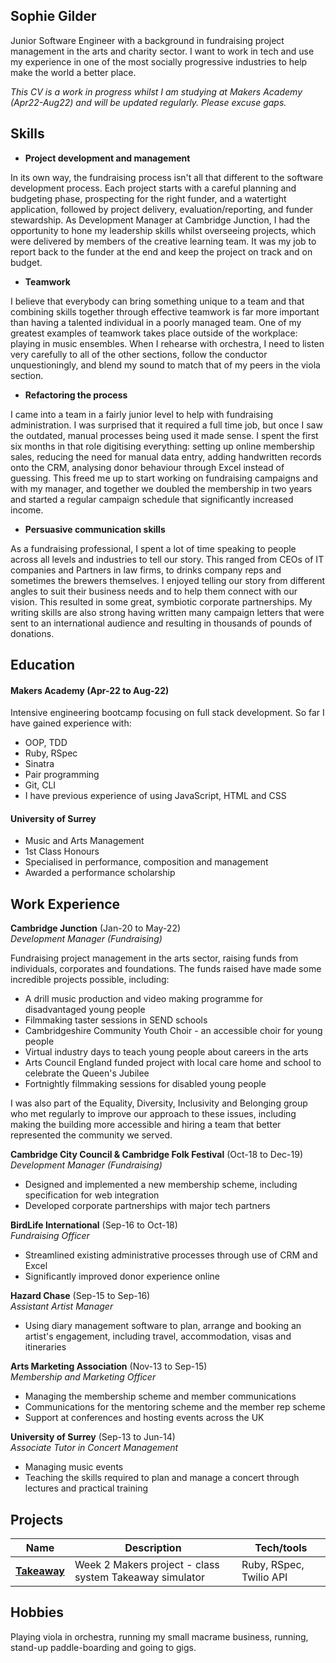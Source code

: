 ## Sophie Gilder

Junior Software Engineer with a background in fundraising project management in the arts and charity sector. I want to work in tech and use my experience in one of the most socially progressive industries to help make the world a better place.

_This CV is a work in progress whilst I am studying at Makers Academy (Apr22-Aug22) and will be updated regularly. Please excuse gaps._

## Skills

- **Project development and management**

In its own way, the fundraising process isn't all that different to the software development process. Each project starts with a careful planning and budgeting phase, prospecting for the right funder, and a watertight application, followed by project delivery, evaluation/reporting, and funder stewardship. As Development Manager at Cambridge Junction, I had the opportunity to hone my leadership skills whilst overseeing projects, which were delivered by members of the creative learning team. It was my job to report back to the funder at the end and keep the project on track and on budget.

- **Teamwork**

I believe that everybody can bring something unique to a team and that combining skills together through effective teamwork is far more important than having a talented individual in a poorly managed team. One of my greatest examples of teamwork takes place outside of the workplace: playing in music ensembles. When I rehearse with orchestra, I need to listen very carefully to all of the other sections, follow the conductor unquestioningly, and blend my sound to match that of my peers in the viola section.

- **Refactoring the process**

I came into a team in a fairly junior level to help with fundraising administration. I was surprised that it required a full time job, but once I saw the outdated, manual processes being used it made sense. I spent the first six months in that role digitising everything: setting up online membership sales, reducing the need for manual data entry, adding handwritten records onto the CRM, analysing donor behaviour through Excel instead of guessing. This freed me up to start working on fundraising campaigns and with my manager, and together we doubled the membership in two years and started a regular campaign schedule that significantly increased income.

- **Persuasive communication skills**

As a fundraising professional, I spent a lot of time speaking to people across all levels and industries to tell our story. This ranged from CEOs of IT companies and Partners in law firms, to drinks company reps and sometimes the brewers themselves. I enjoyed telling our story from different angles to suit their business needs and to help them connect with our vision. This resulted in some great, symbiotic corporate partnerships. My writing skills are also strong having written many campaign letters that were sent to an international audience and resulting in thousands of pounds of donations.

## Education

#### Makers Academy (Apr-22 to Aug-22)

Intensive engineering bootcamp focusing on full stack development. So far I have gained experience with:
- OOP, TDD
- Ruby, RSpec
- Sinatra
- Pair programming
- Git, CLI
- I have previous experience of using JavaScript, HTML and CSS

#### University of Surrey

- Music and Arts Management
- 1st Class Honours
- Specialised in performance, composition and management
- Awarded a performance scholarship

## Work Experience

**Cambridge Junction** (Jan-20 to May-22)  
_Development Manager (Fundraising)_

Fundraising project management in the arts sector, raising funds from individuals, corporates and foundations. The funds raised have made some incredible projects possible, including:

- A drill music production and video making programme for disadvantaged young people
- Filmmaking taster sessions in SEND schools
- Cambridgeshire Community Youth Choir - an accessible choir for young people
- Virtual industry days to teach young people about careers in the arts
- Arts Council England funded project with local care home and school to celebrate the Queen's Jubilee
- Fortnightly filmmaking sessions for disabled young people

I was also part of the Equality, Diversity, Inclusivity and Belonging group who met regularly to improve our approach to these issues, including making the building more accessible and hiring a team that better represented the community we served.

**Cambridge City Council & Cambridge Folk Festival** (Oct-18 to Dec-19)  
_Development Manager (Fundraising)_

- Designed and implemented a new membership scheme, including specification for web integration
- Developed corporate partnerships with major tech partners

**BirdLife International** (Sep-16 to Oct-18)  
_Fundraising Officer_

- Streamlined existing administrative processes through use of CRM and Excel
- Significantly improved donor experience online

**Hazard Chase** (Sep-15 to Sep-16)  
_Assistant Artist Manager_

- Using diary management software to plan, arrange and booking an artist's engagement, including travel, accommodation,  visas and itineraries

**Arts Marketing Association** (Nov-13 to Sep-15)  
_Membership and Marketing Officer_

- Managing the membership scheme and member communications
- Communications for the mentoring scheme and the member rep scheme
- Support at conferences and hosting events across the UK

**University of Surrey** (Sep-13 to Jun-14)  
_Associate Tutor in Concert Management_

- Managing music events
- Teaching the skills required to plan and manage a concert through lectures and practical training

## Projects

| Name                             | Description                                            | Tech/tools        |
| -------------------------------- | ------------------------------------------------------ | ----------------- |
| [**Takeaway**](https://github.com/sophiegilder/golden-square/tree/main/takeaway)          | Week 2 Makers project - class system Takeaway simulator | Ruby, RSpec, Twilio API            |

## Hobbies

Playing viola in orchestra, running my small macrame business, running, stand-up paddle-boarding and going to gigs.